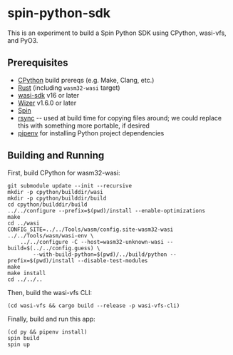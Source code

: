 # spin-python-sdk

This is an experiment to build a Spin Python SDK using CPython, wasi-vfs, and PyO3.

## Prerequisites

- [CPython](https://github.com/python/cpython) build prereqs (e.g. Make, Clang, etc.)
- [Rust](https://rustup.rs/) (including `wasm32-wasi` target)
- [wasi-sdk](https://github.com/WebAssembly/wasi-sdk) v16 or later
- [Wizer](https://github.com/bytecodealliance/wizer) v1.6.0 or later
- [Spin](https://github.com/fermyon/spin)
- [rsync](https://rsync.samba.org/) -- used at build time for copying files around; we could replace this with something more portable, if desired
- [pipenv](https://pypi.org/project/pipenv/) for installing Python project dependencies

## Building and Running

First, build CPython for wasm32-wasi:

```
git submodule update --init --recursive
mkdir -p cpython/builddir/wasi
mkdir -p cpython/builddir/build
cd cpython/builddir/build
../../configure --prefix=$(pwd)/install --enable-optimizations
make
cd ../wasi
CONFIG_SITE=../../Tools/wasm/config.site-wasm32-wasi ../../Tools/wasm/wasi-env \
    ../../configure -C --host=wasm32-unknown-wasi --build=$(../../config.guess) \
        --with-build-python=$(pwd)/../build/python --prefix=$(pwd)/install --disable-test-modules
make
make install
cd ../../..
```

Then, build the wasi-vfs CLI:

```
(cd wasi-vfs && cargo build --release -p wasi-vfs-cli)
```

Finally, build and run this app:

```
(cd py && pipenv install)
spin build
spin up
```
